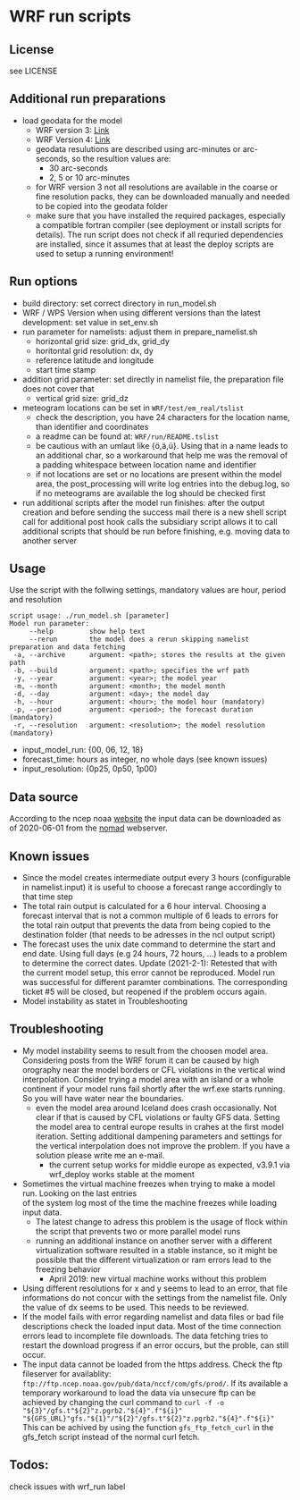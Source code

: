 # WRF run scripts

## License
see LICENSE

## Additional run preparations
* load geodata for the model
  - WRF version 3: [Link](http://www2.mmm.ucar.edu/wrf/users/download/get_sources_wps_geog_V3.html)
  - WRF Version 4: [Link](http://www2.mmm.ucar.edu/wrf/users/download/get_sources_wps_geog.html)
  - geodata resulutions are described using arc-minutes or arc-seconds, so the resultion values are:
    * 30 arc-seconds
    * 2, 5 or 10 arc-minutes
  - for WRF version 3 not all resolutions are available in the coarse or fine resolution packs, they can
    be downloaded manually and needed to be copied into the geodata folder
  - make sure that you have installed the required packages, especially a compatible fortran compiler (see deployment
    or install scripts for details). The run script does not check if all requried dependencies are installed, since
    it assumes that at least the deploy scripts are used to setup a running environment!

## Run options
* build directory: set correct directory in run_model.sh
* WRF / WPS Version when using different versions than the latest development: set value in set_env.sh
* run parameter for namelists: adjust them in prepare_namelist.sh
  - horizontal grid size: grid_dx, grid_dy
  - horitontal grid resolution: dx, dy
  - reference latitude and longitude
  - start time stamp
* addition grid parameter: set directly in namelist file, the preparation file does not cover that
  - vertical grid size: grid_dz
* meteogram locations can be set in `WRF/test/em_real/tslist`
  - check the description, you have 24 characters for the location name, than identifier and coordinates
  - a readme can be found at: `WRF/run/README.tslist`
  - be cautious with an umlaut like {ö,ä,ü}. Using that in a name leads to an additional char, so a workaround
    that help me was the removal of a padding whitespace between location name and identifier
  - if not locations are set or no locations are present within the model area, the post_processing will write log entries
    into the debug.log, so if no meteograms are available the log should be checked first
* run additional scripts after the model run finishes: after the output creation and before sending the success mail
  there is a new shell script call for additional post hook calls the subsidiary script allows it to call additional scripts
  that should be run before finishing, e.g. moving data to another server

## Usage
Use the script with the follwing settings, mandatory values are hour, period and resolution
```
script usage: ./run_model.sh [parameter]
Model run parameter:
     --help         show help text
     --rerun        the model does a rerun skipping namelist preparation and data fetching
 -a, --archive      argument: <path>; stores the results at the given path
 -b, --build        argument: <path>; specifies the wrf path
 -y, --year         argument: <year>; the model year
 -m, --month        argument: <month>; the model month
 -d, --day          argument: <day>; the model day
 -h, --hour         argument: <hour>; the model hour (mandatory)
 -p, --period       argument: <period>; the forecast duration (mandatory)
 -r, --resolution   argument: <resolution>; the model resolution (mandatory)
```
* input_model_run: {00, 06, 12, 18}
* forecast_time: hours as integer, no whole days (see known issues)
* input_resolution: {0p25, 0p50, 1p00}

## Data source
According to the ncep noaa [website](https://www.nco.ncep.noaa.gov/pmb/products/gfs/#GFS) the input data can be downloaded as of
2020-06-01 from the [nomad](https://nomads.ncep.noaa.gov/pub/) webserver.

## Known issues
* Since the model creates intermediate output every 3 hours (configurable in namelist.input)
  it is useful to choose a forecast range accordingly to that time step
* The total rain output is calculated for a 6 hour interval. Choosing a forecast interval that is not
  a common multiple of 6 leads to errors for the total rain output that prevents the data from
  being copied to the destination folder (that needs to be adresses in the ncl output script)
* The forecast uses the unix date command to determine the start and end date. Using full days (e.g
  24 hours, 72 hours, ...) leads to a problem to determine the correct dates. Update (2021-2-1): Retested that with the 
  current model setup, this error cannot be reproduced. Model run was successful for different paramter combinations.
  The corresponding ticket #5 will be closed, but reopened if the problem occurs again.
* Model instability as statet in Troubleshooting

## Troubleshooting
* My model instability seems to result from the choosen model area. Considering posts from the WRF 
  forum it can be caused by high orography near the model borders or CFL violations in the vertical wind
  interpolation. Consider trying a model area with an island or a whole continent if your model runs 
  fail shortly after the wrf.exe starts running. So you will have water near the boundaries.
  - even the model area around Iceland does crash occasionally. Not clear if that is caused by CFL 
    violations or faulty GFS data. Setting the model area to central europe results in crahes at
    the first model iteration. Setting additional dampening parameters and settings for the vertical
    interpolation does not improve the problem. If you have a solution please write me an e-mail.
      - the current setup works for middle europe as expected, v3.9.1 via wrf_deploy works stable at the moment
* Sometimes the virtual machine freezes when trying to make a model run. Looking on the last entries  
  of the system log most of the time the machine freezes while loading input data.
  - The latest change to adress this problem is the usage of flock within the script that prevents two or more
    parallel model runs
  - running an additional instance on another server with a different virtualization software resulted in a stable
    instance, so it might be possible that the different virtualization or ram errors lead to the freezing behavior
      - April 2019: new virtual machine works without this problem
* Using different resolutions for x and y seems to lead to an error, that file informations do not
  concur with the settings from the namelist file. Only the value of dx seems to be used. This
  needs to be reviewed.
* If the model fails with error regarding namelist and data files or bad file descriptions check the loaded input data.
  Most of the time connection errors lead to incomplete file downloads. The data fetching tries to restart the download
  progress if an error occurs, but the proble, can still occur.
* The input data cannot be loaded from the https address. Check the ftp fileserver for availablity:
  `ftp://ftp.ncep.noaa.gov/pub/data/nccf/com/gfs/prod/`. If its available a temporary workaround to load the data via
  unsecure ftp can be achieved by changing the curl command to
  `curl -f -o "${3}"/gfs.t"${2}"z.pgrb2."${4}".f"${i}" "${GFS_URL}"gfs."${1}"/"${2}"/gfs.t"${2}"z.pgrb2."${4}".f"${i}"`
  This can be achived by using the function `gfs_ftp_fetch_curl` in the gfs_fetch script instead of the normal curl fetch.

## Todos:
check issues with wrf_run label
